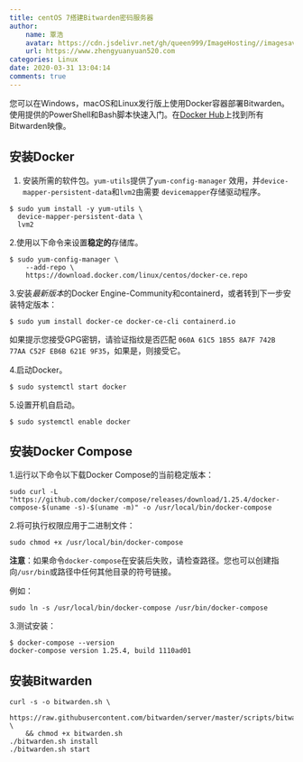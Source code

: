 ```yaml
---
title: centOS 7搭建Bitwarden密码服务器
author:
	name: 覃浩
	avatar: https://cdn.jsdelivr.net/gh/queen999/ImageHosting//imagesavatar.jpg
	url: https://www.zhengyuanyuan520.com
categories: Linux
date: 2020-03-31 13:04:14
comments: true
---
```


您可以在Windows，macOS和Linux发行版上使用Docker容器部署Bitwarden。使用提供的PowerShell和Bash脚本快速入门。在[Docker Hub](https://hub.docker.com/u/bitwarden/)上找到所有Bitwarden映像。

<!-- more -->

## 安装Docker

1. 安装所需的软件包。`yum-utils`提供了`yum-config-manager` 效用，并`device-mapper-persistent-data`和`lvm2`由需要 `devicemapper`存储驱动程序。

```
$ sudo yum install -y yum-utils \
  device-mapper-persistent-data \
  lvm2
```

2.使用以下命令来设置**稳定的**存储库。

```
$ sudo yum-config-manager \
    --add-repo \
    https://download.docker.com/linux/centos/docker-ce.repo
```

3.安装*最新版本*的Docker Engine-Community和containerd，或者转到下一步安装特定版本：

```
$ sudo yum install docker-ce docker-ce-cli containerd.io
```

如果提示您接受GPG密钥，请验证指纹是否匹配 `060A 61C5 1B55 8A7F 742B 77AA C52F EB6B 621E 9F35`，如果是，则接受它。

4.启动Docker。

```
$ sudo systemctl start docker
```

5.设置开机自启动。

```
$ sudo systemctl enable docker
```

## 安装Docker Compose

1.运行以下命令以下载Docker Compose的当前稳定版本：

```
sudo curl -L "https://github.com/docker/compose/releases/download/1.25.4/docker-compose-$(uname -s)-$(uname -m)" -o /usr/local/bin/docker-compose
```

2.将可执行权限应用于二进制文件：

```
sudo chmod +x /usr/local/bin/docker-compose
```

**注意**：如果命令`docker-compose`在安装后失败，请检查路径。您也可以创建指向`/usr/bin`或路径中任何其他目录的符号链接。

例如：

```
sudo ln -s /usr/local/bin/docker-compose /usr/bin/docker-compose
```

3.测试安装：

```
$ docker-compose --version
docker-compose version 1.25.4, build 1110ad01
```

## 安装Bitwarden

```
curl -s -o bitwarden.sh \
    https://raw.githubusercontent.com/bitwarden/server/master/scripts/bitwarden.sh \
    && chmod +x bitwarden.sh
./bitwarden.sh install
./bitwarden.sh start
```